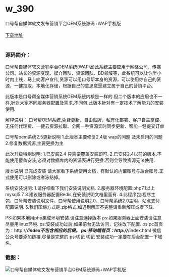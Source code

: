 # w_390
口号帮自媒体软文发布营销平台OEM系统源码+WAP手机版
<br/></br>
[下载地址](https://www.uuid2.com/390.html "下载地址")
<br/></br>
<h3>源码简介：</h3>
<p>口号帮自媒体软文营销平台OEM系统(WAP版)此系统主要应用于网络公司、传媒公司、站长的资源变现、媒介团队、资源团队、BD领域等，此系统可以让你半小时内上线，马上向客户宣传,资源可以用口号帮本身的资源，可以使用你自己的资源，一健拉取，本地化存储，根据自己的意思意愿建立属于自己的营销平台。

此版本是口号帮全媒体营销系统OEM系统内核是一样的.但二个版本的应用也不一样,针对大家不同服务器配置及需求,不同包.此版本针对有一定技术了解能力的安装使用.

解释说明：
口号帮OEM系统,免费更新、自由贴牌、私有化部署、客户自主掌控、无任何代理费、一健云资源拉取、全网一手资源实时同步更新、智能一健提交订单

口号帮oem系统2.5更新说明
1.此版本主要修复2.4版 wap的问题 及未启用的问题
2.修复数据资源,主要更换为主

此次升级特别说明:
1.已安装2.4 只需要覆盖安装即可.
2.已安装2.4以前的版本.不能使用覆盖安装,必须对数据库内的资源表进行更换.否则会导致资源无法使用.

版本说明
已完成安装 请大家看下系统使用文档，有默认的内置账号与后台账号.正式使用可以删除或者冻结掉。

系统安装说明:
1.请仔细看下我们安装说明文档.
2.服务器环境配置:php7.1以上 mysql5.7
3.建议服务器配置Redis,在安装说明文档里面有.
4.此程序包:程序主包、口号帮安装说明文件、口号帮使用说明2.0、口号帮系统2.0主明、站点支付配置说明.
5.我们压缩方式是.zip格式.如遇到解压不完整请重新解压或者下载.

PS:如果本地用php集成环境安装.请注意选择版本
ps:如果服务器上面安装请注意尽量用linux环境.
ps:安装成功过后,如果前台无法访问，记往改下配置.
ps:pc首页为：http://***/index不包含相应的后缀。
ps:移动端首页：http://***/index.html 微信公众号要添加链接,尽量是完整的
ps:切记 切记 安装成功一定要在后台配置一下域名.<p>
<h3>截图：</h3>
<img src="https://www.uuid2.com/wp-content/uploads/img/202105/74507c7244.jpg" alt="口号帮自媒体软文发布营销平台OEM系统源码+WAP手机版">
